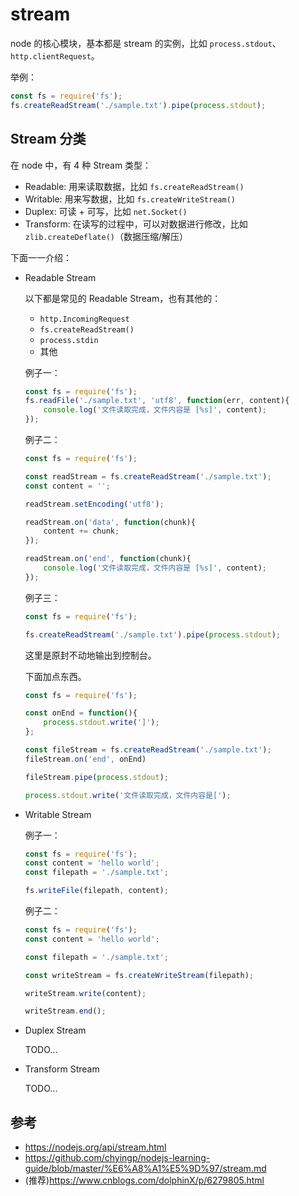 # stream

node 的核心模块，基本都是 stream 的实例，比如 `process.stdout`、`http.clientRequest`。

举例：

```js
const fs = require('fs');
fs.createReadStream('./sample.txt').pipe(process.stdout);
```

## Stream 分类

在 node 中，有 4 种 Stream 类型：

+   Readable: 用来读取数据，比如 `fs.createReadStream()`
+   Writable: 用来写数据，比如 `fs.createWriteStream()`
+   Duplex: 可读 + 可写，比如 `net.Socket()`
+   Transform: 在读写的过程中，可以对数据进行修改，比如 `zlib.createDeflate()`（数据压缩/解压）

下面一一介绍：

+   Readable Stream

    以下都是常见的 Readable Stream，也有其他的：

    +   `http.IncomingRequest`
    +   `fs.createReadStream()`
    +   `process.stdin`
    +   其他

    例子一：

    ```js
    const fs = require('fs');
    fs.readFile('./sample.txt', 'utf8', function(err, content){
        console.log('文件读取完成，文件内容是 [%s]', content);
    });
    ```

    例子二：

    ```js
    const fs = require('fs');

    const readStream = fs.createReadStream('./sample.txt');
    const content = '';

    readStream.setEncoding('utf8');

    readStream.on('data', function(chunk){
        content += chunk;
    });

    readStream.on('end', function(chunk){
        console.log('文件读取完成，文件内容是 [%s]', content);
    });
    ```

    例子三：

    ```js
    const fs = require('fs');

    fs.createReadStream('./sample.txt').pipe(process.stdout);
    ```

    这里是原封不动地输出到控制台。

    下面加点东西。

    ```js
    const fs = require('fs');

    const onEnd = function(){
        process.stdout.write(']');	
    };

    const fileStream = fs.createReadStream('./sample.txt');
    fileStream.on('end', onEnd)

    fileStream.pipe(process.stdout);

    process.stdout.write('文件读取完成，文件内容是[');
    ```

+   Writable Stream

    例子一：

    ```js
    const fs = require('fs');
    const content = 'hello world';
    const filepath = './sample.txt';

    fs.writeFile(filepath, content);
    ```

    例子二：

    ```js
    const fs = require('fs');
    const content = 'hello world';

    const filepath = './sample.txt';

    const writeStream = fs.createWriteStream(filepath);

    writeStream.write(content);

    writeStream.end();
    ```

+   Duplex Stream

    TODO...

+   Transform Stream

    TODO...

## 参考

+   https://nodejs.org/api/stream.html
+   https://github.com/chyingp/nodejs-learning-guide/blob/master/%E6%A8%A1%E5%9D%97/stream.md
+   (推荐)https://www.cnblogs.com/dolphinX/p/6279805.html